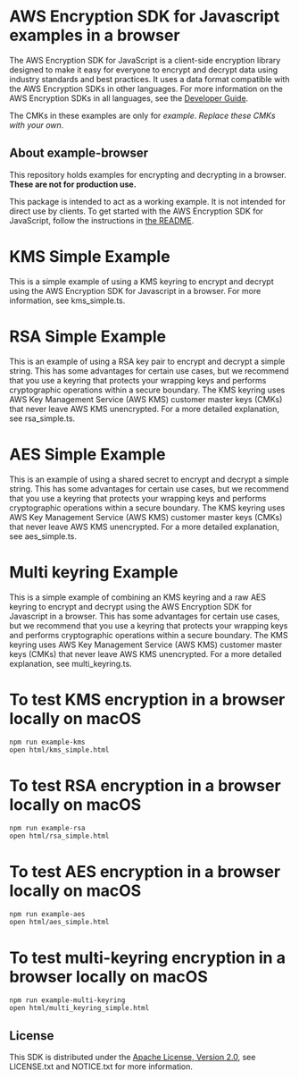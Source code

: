 # AWS Encryption SDK for Javascript examples in a browser

The AWS Encryption SDK for JavaScript is a client-side encryption library
designed to make it easy for everyone to encrypt
and decrypt data using industry standards and best practices.
It uses a data format compatible with the AWS Encryption SDKs in other languages.
For more information on the AWS Encryption SDKs in all languages,
see the [Developer Guide](https://docs.aws.amazon.com/encryption-sdk/latest/developer-guide/introduction.html).

The CMKs in these examples are only for *example*.
*Replace these CMKs with your own*.

## About example-browser
This repository holds examples for encrypting and decrypting in a browser.
**These are not for production use.**

This package is intended to act as a working example.
It is not intended for direct use by clients.
To get started with the AWS Encryption SDK for JavaScript,
follow the instructions in [the README](https://github.com/awslabs/aws-encryption-sdk-javascript/blob/master/README.md).

# KMS Simple Example

This is a simple example of using a KMS keyring to encrypt
and decrypt using the AWS Encryption SDK for Javascript in a browser.
For more information, see kms_simple.ts.

# RSA Simple Example

This is an example of using a RSA key pair to encrypt and decrypt a simple string. 
This has some advantages for certain use cases,
but we recommend that you use a keyring that protects your wrapping keys
and performs cryptographic operations within a secure boundary.
The KMS keyring uses AWS Key Management Service (AWS KMS) customer master keys (CMKs) that never leave AWS KMS unencrypted. 
For a more detailed explanation, see rsa_simple.ts.

# AES Simple Example

This is an example of using a shared secret to encrypt and decrypt a simple string. 
This has some advantages for certain use cases,
but we recommend that you use a keyring that protects your wrapping keys
and performs cryptographic operations within a secure boundary.
The KMS keyring uses AWS Key Management Service (AWS KMS) customer master keys (CMKs) that never leave AWS KMS unencrypted. 
For a more detailed explanation, see aes_simple.ts.

# Multi keyring Example

This is a simple example of combining an KMS keyring
and a raw AES keyring to encrypt
and decrypt using the AWS Encryption SDK for Javascript in a browser.
This has some advantages for certain use cases,
but we recommend that you use a keyring that protects your wrapping keys
and performs cryptographic operations within a secure boundary.
The KMS keyring uses AWS Key Management Service (AWS KMS) customer master keys (CMKs) that never leave AWS KMS unencrypted. 
For a more detailed explanation, see multi_keyring.ts.

# To test KMS encryption in a browser locally on macOS

```
npm run example-kms
open html/kms_simple.html
```

# To test RSA encryption in a browser locally on macOS

```
npm run example-rsa
open html/rsa_simple.html
```

# To test AES encryption in a browser locally on macOS

```
npm run example-aes
open html/aes_simple.html
```

# To test multi-keyring encryption in a browser locally on macOS

```
npm run example-multi-keyring
open html/multi_keyring_simple.html
```

## License

This SDK is distributed under the
[Apache License, Version 2.0](http://www.apache.org/licenses/LICENSE-2.0),
see LICENSE.txt and NOTICE.txt for more information.
